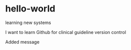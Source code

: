 # hello-world
learning new systems

I want to learn Github for clinical guideline version control 

Added message

